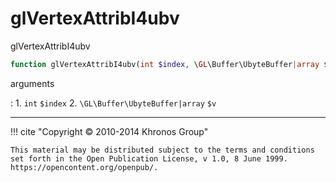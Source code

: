# glVertexAttribI4ubv
glVertexAttribI4ubv

```php
function glVertexAttribI4ubv(int $index, \GL\Buffer\UbyteBuffer|array $v) : void
```

arguments

:    1. `int` `$index` 
    2. `\GL\Buffer\UbyteBuffer|array` `$v` 

---
     

!!! cite "Copyright © 2010-2014 Khronos Group"

    This material may be distributed subject to the terms and conditions set forth in the Open Publication License, v 1.0, 8 June 1999. https://opencontent.org/openpub/.